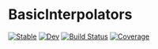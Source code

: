 # BasicInterpolators

[![Stable](https://img.shields.io/badge/docs-stable-blue.svg)](https://wordsworthgroup.github.io/BasicInterpolators.jl/stable)
[![Dev](https://img.shields.io/badge/docs-dev-blue.svg)](https://wordsworthgroup.github.io/BasicInterpolators.jl/dev)
[![Build Status](https://github.com/wordsworthgroup/BasicInterpolators.jl/workflows/CI/badge.svg)](https://github.com/wordsworthgroup/BasicInterpolators.jl/actions)
[![Coverage](https://codecov.io/gh/wordsworthgroup/BasicInterpolators.jl/branch/master/graph/badge.svg)](https://codecov.io/gh/wordsworthgroup/BasicInterpolators.jl)
